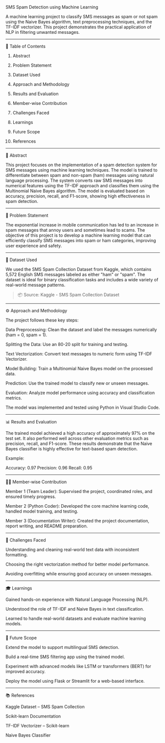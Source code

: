 SMS Spam Detection using Machine Learning

A machine learning project to classify SMS messages as spam or not spam using the Naive Bayes algorithm, text preprocessing techniques, and the TF-IDF vectorizer. This project demonstrates the practical application of NLP in filtering unwanted messages.


---

📑 Table of Contents

1. Abstract


2. Problem Statement


3. Dataset Used


4. Approach and Methodology


5. Results and Evaluation


6. Member-wise Contribution


7. Challenges Faced


8. Learnings


9. Future Scope


10. References




---

🧠 Abstract

This project focuses on the implementation of a spam detection system for SMS messages using machine learning techniques. The model is trained to differentiate between spam and non-spam (ham) messages using natural language processing. The system converts raw SMS messages into numerical features using the TF-IDF approach and classifies them using the Multinomial Naive Bayes algorithm. The model is evaluated based on accuracy, precision, recall, and F1-score, showing high effectiveness in spam detection.


---

📌 Problem Statement

The exponential increase in mobile communication has led to an increase in spam messages that annoy users and sometimes lead to scams. The objective of this project is to develop a machine learning model that can efficiently classify SMS messages into spam or ham categories, improving user experience and safety.


---

📂 Dataset Used

We used the SMS Spam Collection Dataset from Kaggle, which contains 5,572 English SMS messages labeled as either "ham" or "spam". The dataset is ideal for binary classification tasks and includes a wide variety of real-world message patterns.

> 📦 Source: Kaggle - SMS Spam Collection Dataset




---

⚙ Approach and Methodology

The project follows these key steps:

Data Preprocessing: Clean the dataset and label the messages numerically (ham = 0, spam = 1).

Splitting the Data: Use an 80-20 split for training and testing.

Text Vectorization: Convert text messages to numeric form using TF-IDF Vectorizer.

Model Building: Train a Multinomial Naive Bayes model on the processed data.

Prediction: Use the trained model to classify new or unseen messages.

Evaluation: Analyze model performance using accuracy and classification metrics.


The model was implemented and tested using Python in Visual Studio Code.


---

📊 Results and Evaluation

The trained model achieved a high accuracy of approximately 97% on the test set. It also performed well across other evaluation metrics such as precision, recall, and F1-score. These results demonstrate that the Naive Bayes classifier is highly effective for text-based spam detection.

Example:

Accuracy: 0.97
Precision: 0.96
Recall: 0.95


---

👨‍💻 Member-wise Contribution

Member 1 (Team Leader): Supervised the project, coordinated roles, and ensured timely progress.

Member 2 (Python Coder): Developed the core machine learning code, handled model training, and testing.

Member 3 (Documentation Writer): Created the project documentation, report writing, and README preparation.



---

🧩 Challenges Faced

Understanding and cleaning real-world text data with inconsistent formatting.

Choosing the right vectorization method for better model performance.

Avoiding overfitting while ensuring good accuracy on unseen messages.



---

🎓 Learnings

Gained hands-on experience with Natural Language Processing (NLP).

Understood the role of TF-IDF and Naive Bayes in text classification.

Learned to handle real-world datasets and evaluate machine learning models.



---

🚀 Future Scope

Extend the model to support multilingual SMS detection.

Build a real-time SMS filtering app using the trained model.

Experiment with advanced models like LSTM or transformers (BERT) for improved accuracy.

Deploy the model using Flask or Streamlit for a web-based interface.



---

📚 References

Kaggle Dataset – SMS Spam Collection

Scikit-learn Documentation

TF-IDF Vectorizer – Scikit-learn

Naive Bayes Classifier
